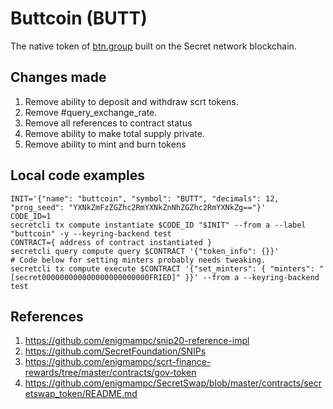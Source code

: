 # Buttcoin (BUTT)
The native token of [btn.group](https://btn.group) built on the Secret network blockchain.

## Changes made

1. Remove ability to deposit and withdraw scrt tokens.
2. Remove #query_exchange_rate.
3. Remove all references to contract status
4. Remove ability to make total supply private.
5. Remove ability to mint and burn tokens

## Local code examples
```
INIT='{"name": "buttcoin", "symbol": "BUTT", "decimals": 12, "prng_seed": "YXNkZmFzZGZhc2RmYXNkZnNhZGZhc2RmYXNkZg=="}'
CODE_ID=1
secretcli tx compute instantiate $CODE_ID "$INIT" --from a --label "buttcoin" -y --keyring-backend test
CONTRACT={ address of contract instantiated }
secretcli query compute query $CONTRACT '{"token_info": {}}'
# Code below for setting minters probably needs tweaking.
secretcli tx compute execute $CONTRACT '{"set_minters": { "minters": "[secret000000000000000000000000FRIED]" }}' --from a --keyring-backend test
```

## References

1. https://github.com/enigmampc/snip20-reference-impl
2. https://github.com/SecretFoundation/SNIPs
3. https://github.com/enigmampc/scrt-finance-rewards/tree/master/contracts/gov-token
4. https://github.com/enigmampc/SecretSwap/blob/master/contracts/secretswap_token/README.md

